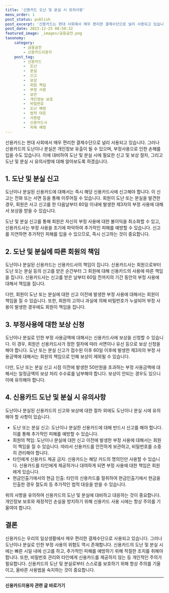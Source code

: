 ```yaml
---
title: '신용카드 도난 및 분실 시 유의사항'
menu_order: 1
post_status: publish
post_excerpt: '신용카드는 현대 사회에서 매우 편리한 결제수단으로 널리 사용되고 있습니다. 그러나 신용카드의 도난이나 분실은 개인정보 유출이 될 수 있으며, 부정사용으로 인한 손해를 입을 수도 있습니다. 이에 대비하여 도난 및 분실 시에 필요한 신고 및 보상 절차, 그리고 도난 및 분실 시 유의사항에 대해 알아보도록 하겠습니다.'
post_date: 2023-12-25 08:50:32
featured_image: _images/금융금전.png
taxonomy:
    category:
        - 금융금전
        - 신용카드이용자
    post_tag:
        - 신용카드
        -  도난
        -  분실
        -  신고
        -  보상
        -  회원 책임
        -  부정 사용
        -  보안
        -  개인정보 보호
        -  비밀번호
        -  도난 예방
        -  법적 대응
        -  사용법
        -  신용카드사
        -  피해 예방
---
```



신용카드는 현대 사회에서 매우 편리한 결제수단으로 널리 사용되고 있습니다. 그러나 신용카드의 도난이나 분실은 개인정보 유출이 될 수 있으며, 부정사용으로 인한 손해를 입을 수도 있습니다. 이에 대비하여 도난 및 분실 시에 필요한 신고 및 보상 절차, 그리고 도난 및 분실 시 유의사항에 대해 알아보도록 하겠습니다.

## 1. 도난 및 분실 신고

도난이나 분실된 신용카드에 대해서는 즉시 해당 신용카드사에 신고해야 합니다. 이 신고는 전화 또는 서면 등을 통해 이루어질 수 있습니다. 회원이 도난 또는 분실을 발견한 경우, 회원은 사고 신고를 한 다음날부터 60일 이내에 발생한 제3자의 부정 사용에 대해서 보상을 받을 수 있습니다. 

도난 및 분실 신고를 통해 회원은 자신의 부정 사용에 대한 불이익을 최소화할 수 있고, 신용카드사는 부정 사용을 조기에 파악하여 추가적인 피해를 예방할 수 있습니다. 신고를 지연하면 추가적인 피해를 입을 수 있으므로, 즉시 신고하는 것이 중요합니다.

## 2. 도난 및 분실에 따른 회원의 책임

도난이나 분실된 신용카드는 신용카드사의 책임이 집니다. 신용카드사는 회원으로부터 도난 또는 분실 등의 신고를 받은 순간부터 그 회원에 대해 신용카드의 사용에 따른 책임을 집니다. 신용카드사는 신고를 받은 날부터 60일 전까지의 기간 동안의 부정 사용에 대해서 책임을 집니다.

다만, 회원이 도난 또는 분실에 대한 신고 이전에 발생한 부정 사용에 대해서는 회원이 책임을 질 수 있습니다. 또한, 회원의 고의나 과실에 의해 비밀번호가 누설되어 부정 사용이 발생한 경우에도 회원이 책임을 집니다. 

## 3. 부정사용에 대한 보상 신청

도난이나 분실로 인한 부정 사용금액에 대해서는 신용카드사에 보상을 신청할 수 있습니다. 이 경우, 회원은 신용카드사가 정한 절차에 따라 서면이나 유선 등으로 보상 신청을 해야 합니다. 도난 또는 분실 신고가 접수된 이후 60일 이후에 발생한 제3자의 부정 사용금액에 대해서는 회원의 책임으로 인해 보상이 제외될 수 있습니다. 

다만, 도난 또는 분실 신고 시점 이전에 발생한 50만원을 초과하는 부정 사용금액에 대해서는 일정금액의 보상 처리 수수료를 납부해야 합니다. 보상이 안되는 경우도 있으니 이에 유의해야 합니다.

## 4. 신용카드 도난 및 분실 시 유의사항

도난이나 분실된 신용카드의 신고와 보상에 대한 절차 외에도 도난이나 분실 시에 유의해야 할 사항이 있습니다.

- 도난 또는 분실 신고: 도난이나 분실한 신용카드에 대해 반드시 신고를 해야 합니다. 이를 통해 추가적인 피해를 예방할 수 있습니다.
- 회원의 책임: 도난이나 분실에 대한 신고 이전에 발생한 부정 사용에 대해서는 회원이 책임을 질 수 있습니다. 따라서 신용카드를 안전하게 보관하고, 비밀번호를 소중히 관리해야 합니다.
- 타인에게 신용카드 제공 금지: 신용카드는 해당 카드의 명의인만 사용할 수 있습니다. 신용카드를 타인에게 제공하거나 대여하게 되면 부정 사용에 대한 책임은 회원에게 있습니다.
- 현금인출기에서의 현금 인출: 타인의 신용카드를 절취하여 현금인출기에서 현금을 인출한 경우 절도죄 등 추가적인 법적 대응을 받을 수 있습니다.

위의 사항을 유의하여 신용카드의 도난 및 분실에 대비하고 대응하는 것이 중요합니다. 개인정보 보호와 재정적인 손실을 방지하기 위해 신용카드 사용 시에는 항상 주의를 기울여야 합니다.

## 결론

신용카드는 우리의 일상생활에서 매우 편리한 결제수단으로 사용되고 있습니다. 그러나 도난이나 분실로 인한 부정 사용의 위험도 역시 존재합니다. 신용카드의 도난 및 분실 시에는 빠른 시일 내에 신고를 하고, 추가적인 피해를 예방하기 위해 적절한 조치를 취해야 합니다. 또한, 비밀번호 관리와 타인에게 신용카드를 제공하지 않는 등 개인적인 주의가 필요합니다. 신용카드의 도난 및 분실로부터 스스로를 보호하기 위해 항상 주의를 기울이고, 올바른 사용법을 숙지하는 것이 중요합니다.
<!-- wp:separator -->
<hr class="wp-block-separator has-alpha-channel-opacity"/>
<!-- /wp:separator -->

<!-- wp:group {"backgroundColor":"base","layout":{"type":"constrained"}} -->
<div class="wp-block-group has-base-background-color has-background"><!-- wp:paragraph {"align":"center","fontSize":"medium"} -->
<p class="has-text-align-center has-large-font-size"><strong>신용카드이용자 관련 글 바로가기</strong></p>
<!-- /wp:paragraph -->


<!-- wp:latest-posts
{"categories":[{"id":15350,"count":19,"description":"","link":"https://uknowlaw.com/category/%ec%8b%a0%ec%9a%a9%ec%b9%b4%eb%93%9c%ec%9d%b4%ec%9a%a9%ec%9e%90/","name":"신용카드이용자","slug":"신용카드이용자","taxonomy":"category","parent":0,"meta":[],"_links":{"self":[{"href":"https://uknowlaw.com/wp-json/wp/v2/categories/15350"}],"collection":[{"href":"https://uknowlaw.com/wp-json/wp/v2/categories"}],"about":[{"href":"https://uknowlaw.com/wp-json/wp/v2/taxonomies/category"}],"wp:post_type":[{"href":"https://uknowlaw.com/wp-json/wp/v2/posts?categories=15350"}],"curies":[{"name":"wp","href":"https://api.w.org/{rel}","templated":true}]}}],"postsToShow":100,"excerptLength":28,"postLayout":"grid","columns":2,"featuredImageAlign":"left","featuredImageSizeSlug":"large","fontSize":"small"} /--></div>
<!-- /wp:group -->